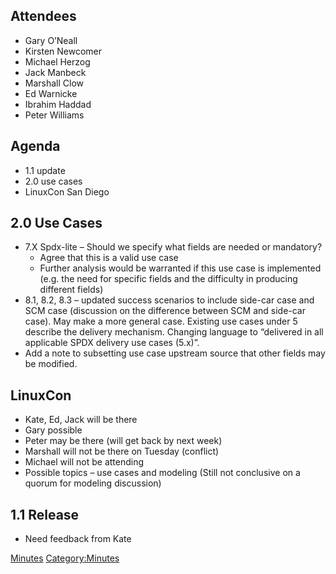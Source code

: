 ## Attendees

  - Gary O’Neall
  - Kirsten Newcomer
  - Michael Herzog
  - Jack Manbeck
  - Marshall Clow
  - Ed Warnicke
  - Ibrahim Haddad
  - Peter Williams

## Agenda

  - 1.1 update
  - 2.0 use cases
  - LinuxCon San Diego

## 2.0 Use Cases

  - 7.X Spdx-lite – Should we specify what fields are needed or
    mandatory?
      - Agree that this is a valid use case
      - Further analysis would be warranted if this use case is
        implemented (e.g. the need for specific fields and the
        difficulty in producing different fields)
  - 8.1, 8.2, 8.3 – updated success scenarios to include side-car case
    and SCM case (discussion on the difference between SCM and side-car
    case). May make a more general case. Existing use cases under 5
    describe the delivery mechanism. Changing language to “delivered in
    all applicable SPDX delivery use cases (5.x)”.
  - Add a note to subsetting use case upstream source that other fields
    may be modified.

## LinuxCon

  - Kate, Ed, Jack will be there
  - Gary possible
  - Peter may be there (will get back by next week)
  - Marshall will not be there on Tuesday (conflict)
  - Michael will not be attending
  - Possible topics – use cases and modeling (Still not conclusive on a
    quorum for modeling discussion)

## 1.1 Release

  - Need feedback from Kate

[Minutes](Category:Technical "wikilink")
[Category:Minutes](Category:Minutes "wikilink")
